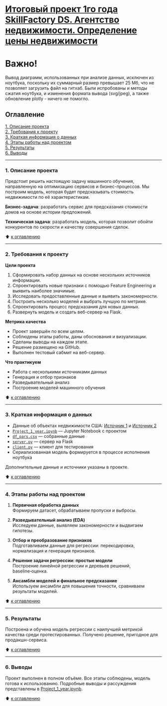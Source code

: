 # [Итоговый проект 1го года SkillFactory DS. Агентство недвижимости. Определение цены недвижимости](https://github.com/ski58/sf_final_project_1/blob/main/Project_1_year.ipynb)

# Важно!
Вывод диаграмм, использованных при анализе данных, исключен из ноутбука, поскольку их суммарный размер превышает 25 Мб, что не позволяет загрузить файл на гитхаб. Были испробованы и методы сжатия ноутбука, и изменения формата вывода (svg/jpeg), а также обновление plotly - ничего не помогло.

## Оглавление
[1. Описание проекта](#1-описание-проекта)  
[2. Требования к проекту](#2-требования-к-проекту)  
[3. Краткая информация о данных](#3-краткая-информация-о-данных)  
[4. Этапы работы над проектом](#4-этапы-работы-над-проектом)  
[5. Результаты](#5-результаты)  
[6. Выводы](#6-выводы)

---

### 1. Описание проекта
Предстоит решить настоящую задачу машинного обучения, направленную на оптимизацию сервисов и бизнес-процессов. Мы построим модель, которая будет предсказывать стоимость недвижимости по её характеристикам.

**Бизнес-задача**: разработать сервис для предсказания стоимости домов на основе истории предложений.

**Техническая задача**: разработать модель, которая позволит обойти конкурентов по скорости и качеству совершения сделок.

:arrow_up: [к оглавлению](#оглавление)

---

### 2. Требования к проекту

**Цели проекта**
1. Сформировать набор данных на основе нескольких источников информации.
2. Спроектировать новые признаки с помощью Feature Engineering и выявить наиболее значимые.
3. Исследовать предоставленные данные и выявить закономерности.
4. Построить несколько моделей и выбрать лучшую по метрике.
5. Спроектировать процесс предсказания для новых данных.
6. Развернуть модель и создать веб-сервер на Flask.

**Метрика качества**
- Проект завершён по всем целям.
- Соблюдены этапы работы, даны обоснования и визуализации.
- Сделаны выводы на каждом этапе.
- Решение размещено на GitHub.
- Выполнен тестовый сабмит на веб-сервер.

**Что практикуем**
- Работа с несколькими источниками данных
- Генерация и отбор признаков
- Разведывательный анализ
- Построение моделей машинного обучения

:arrow_up: [к оглавлению](#оглавление)

---

### 3. Краткая информация о данных
- Данные об объектах недвижимости США: [Источник 1](https://drive.google.com/file/d/11-ZNNIdcQ7TbT8Y0nsQ3Q0eiYQP__NIW/view?usp=share_link) и [Источник 2](https://drive.google.com/file/d/17aj_EZ7BRqsOYbhjEH8hwlURmc5o35jp/view?usp=share_link)
- [`Project_1_year.ipynb`](https://github.com/ski58/sf_final_project_1/blob/main/Project_1_year.ipynb) — Jupyter Notebook с проектом
- [`df_pars.csv`](https://github.com/ski58/sf_final_project_1/blob/main/df_pars.csv) — собранные данные
- [`server.py`](https://github.com/ski58/sf_final_project_1/blob/main/server.py) — сервер на Flask
- [`client.py`](https://github.com/ski58/sf_final_project_1/blob/main/client.py) — клиент для тестирования
- Сериализованная модель формируется в процессе исполнения ноутбука

Дополнительные данные и источники указаны в проекте.

:arrow_up: [к оглавлению](#оглавление)

---

### 4. Этапы работы над проектом

1. **Первичная обработка данных**  
   Формируем датасет, обрабатываем пропуски и выбросы.

2. **Разведывательный анализ (EDA)**  
   Исследуем данные, выявляем закономерности и выдвигаем гипотезы.

3. **Отбор и преобразование признаков**  
   Подготавливаем данные для регрессии: перекодировка, нормализация и генерация признаков.

4. **Решение задачи регрессии: простые модели**  
   Построение линейной регрессии и деревьев решений, baseline‑оценка.

5. **Ансамбли моделей и финальное предсказание**  
   Используем ансамбли для повышения точности, сравниваем результаты моделей.

:arrow_up: [к оглавлению](#оглавление)

---

### 5. Результаты

Построена и обучена модель регрессии с наилучшей метрикой качества среди протестированных. Получено решение, пригодное для продакшн-сервиса.

:arrow_up: [к оглавлению](#оглавление)

---

### 6. Выводы

Проект выполнен в полном объёме. Все этапы соблюдены, модель готова к использованию. Подробные выводы и рассуждения представлены в [Project_1_year.ipynb](https://github.com/ski58/sf_final_project_1/blob/main/Project_1_year.ipynb).

:arrow_up: [к оглавлению](#оглавление)
